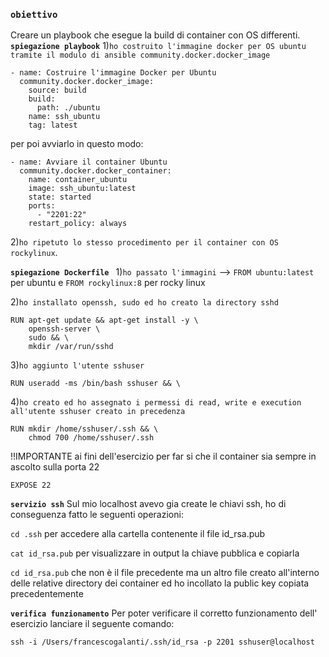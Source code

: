 ### **`obiettivo`**
Creare un playbook che esegue la build di container con OS differenti.
**`spiegazione playbook`**
1)`ho costruito l'immagine docker per OS ubuntu tramite il modulo di ansible community.docker.docker_image`

    - name: Costruire l'immagine Docker per Ubuntu
      community.docker.docker_image:
        source: build
        build:
          path: ./ubuntu
        name: ssh_ubuntu
        tag: latest
per poi avviarlo in questo modo:

    - name: Avviare il container Ubuntu
      community.docker.docker_container:
        name: container_ubuntu
        image: ssh_ubuntu:latest
        state: started
        ports:
          - "2201:22"
        restart_policy: always
2)`ho ripetuto lo stesso procedimento per il container con OS rockylinux`.

**`spiegazione Dockerfile `**
1)`ho passato l'immagini` --> `FROM ubuntu:latest` per ubuntu e `FROM rockylinux:8` per rocky linux 

2)`ho installato openssh, sudo ed ho creato la directory sshd`

    RUN apt-get update && apt-get install -y \
        openssh-server \
        sudo && \
        mkdir /var/run/sshd
3)`ho aggiunto l'utente sshuser`

    RUN useradd -ms /bin/bash sshuser && \
4)`ho creato ed ho assegnato i permessi di read, write e execution all'utente sshuser creato in precedenza`

    RUN mkdir /home/sshuser/.ssh && \
        chmod 700 /home/sshuser/.ssh
!!IMPORTANTE ai fini dell'esercizio per far si che il container sia sempre in ascolto sulla porta 22 

    EXPOSE 22
**`servizio ssh`**
Sul mio localhost avevo gia create le chiavi ssh, ho di conseguenza fatto le seguenti operazioni:

`cd .ssh` per accedere alla cartella contenente il file id_rsa.pub 

`cat id_rsa.pub` per visualizzare in output la chiave pubblica e copiarla 

`cd id_rsa.pub` che non è il file precedente ma un altro file creato all'interno delle relative directory dei container ed ho incollato la public key copiata precedentemente

**`verifica funzionamento`** 
Per poter verificare il corretto funzionamento dell' esercizio lanciare il seguente comando:

`ssh -i /Users/francescogalanti/.ssh/id_rsa -p 2201 sshuser@localhost`






